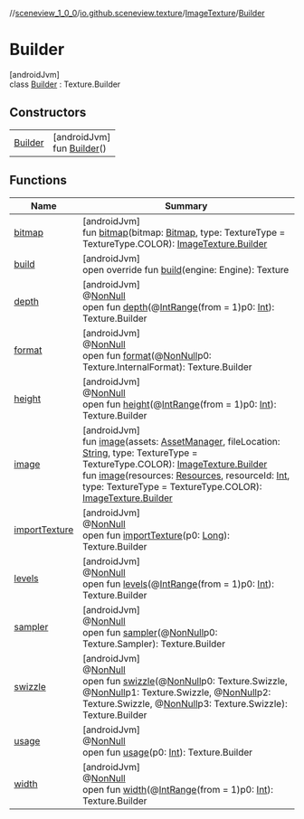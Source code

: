 //[sceneview_1_0_0](../../../../index.md)/[io.github.sceneview.texture](../../index.md)/[ImageTexture](../index.md)/[Builder](index.md)

# Builder

[androidJvm]\
class [Builder](index.md) : Texture.Builder

## Constructors

| | |
|---|---|
| [Builder](-builder.md) | [androidJvm]<br>fun [Builder](-builder.md)() |

## Functions

| Name | Summary |
|---|---|
| [bitmap](bitmap.md) | [androidJvm]<br>fun [bitmap](bitmap.md)(bitmap: [Bitmap](https://developer.android.com/reference/kotlin/android/graphics/Bitmap.html), type: TextureType = TextureType.COLOR): [ImageTexture.Builder](index.md) |
| [build](build.md) | [androidJvm]<br>open override fun [build](build.md)(engine: Engine): Texture |
| [depth](../../-view-texture/-builder/index.md#1313264849%2FFunctions%2F-602047187) | [androidJvm]<br>@[NonNull](https://developer.android.com/reference/kotlin/androidx/annotation/NonNull.html)<br>open fun [depth](../../-view-texture/-builder/index.md#1313264849%2FFunctions%2F-602047187)(@[IntRange](https://developer.android.com/reference/kotlin/androidx/annotation/IntRange.html)(from = 1)p0: [Int](https://kotlinlang.org/api/latest/jvm/stdlib/kotlin/-int/index.html)): Texture.Builder |
| [format](../../-view-texture/-builder/index.md#1571567029%2FFunctions%2F-602047187) | [androidJvm]<br>@[NonNull](https://developer.android.com/reference/kotlin/androidx/annotation/NonNull.html)<br>open fun [format](../../-view-texture/-builder/index.md#1571567029%2FFunctions%2F-602047187)(@[NonNull](https://developer.android.com/reference/kotlin/androidx/annotation/NonNull.html)p0: Texture.InternalFormat): Texture.Builder |
| [height](../../-view-texture/-builder/index.md#-1567470501%2FFunctions%2F-602047187) | [androidJvm]<br>@[NonNull](https://developer.android.com/reference/kotlin/androidx/annotation/NonNull.html)<br>open fun [height](../../-view-texture/-builder/index.md#-1567470501%2FFunctions%2F-602047187)(@[IntRange](https://developer.android.com/reference/kotlin/androidx/annotation/IntRange.html)(from = 1)p0: [Int](https://kotlinlang.org/api/latest/jvm/stdlib/kotlin/-int/index.html)): Texture.Builder |
| [image](image.md) | [androidJvm]<br>fun [image](image.md)(assets: [AssetManager](https://developer.android.com/reference/kotlin/android/content/res/AssetManager.html), fileLocation: [String](https://kotlinlang.org/api/latest/jvm/stdlib/kotlin/-string/index.html), type: TextureType = TextureType.COLOR): [ImageTexture.Builder](index.md)<br>fun [image](image.md)(resources: [Resources](https://developer.android.com/reference/kotlin/android/content/res/Resources.html), resourceId: [Int](https://kotlinlang.org/api/latest/jvm/stdlib/kotlin/-int/index.html), type: TextureType = TextureType.COLOR): [ImageTexture.Builder](index.md) |
| [importTexture](../../-view-texture/-builder/index.md#-379671335%2FFunctions%2F-602047187) | [androidJvm]<br>@[NonNull](https://developer.android.com/reference/kotlin/androidx/annotation/NonNull.html)<br>open fun [importTexture](../../-view-texture/-builder/index.md#-379671335%2FFunctions%2F-602047187)(p0: [Long](https://kotlinlang.org/api/latest/jvm/stdlib/kotlin/-long/index.html)): Texture.Builder |
| [levels](../../-view-texture/-builder/index.md#567960339%2FFunctions%2F-602047187) | [androidJvm]<br>@[NonNull](https://developer.android.com/reference/kotlin/androidx/annotation/NonNull.html)<br>open fun [levels](../../-view-texture/-builder/index.md#567960339%2FFunctions%2F-602047187)(@[IntRange](https://developer.android.com/reference/kotlin/androidx/annotation/IntRange.html)(from = 1)p0: [Int](https://kotlinlang.org/api/latest/jvm/stdlib/kotlin/-int/index.html)): Texture.Builder |
| [sampler](../../-view-texture/-builder/index.md#1641360720%2FFunctions%2F-602047187) | [androidJvm]<br>@[NonNull](https://developer.android.com/reference/kotlin/androidx/annotation/NonNull.html)<br>open fun [sampler](../../-view-texture/-builder/index.md#1641360720%2FFunctions%2F-602047187)(@[NonNull](https://developer.android.com/reference/kotlin/androidx/annotation/NonNull.html)p0: Texture.Sampler): Texture.Builder |
| [swizzle](../../-view-texture/-builder/index.md#-558095253%2FFunctions%2F-602047187) | [androidJvm]<br>@[NonNull](https://developer.android.com/reference/kotlin/androidx/annotation/NonNull.html)<br>open fun [swizzle](../../-view-texture/-builder/index.md#-558095253%2FFunctions%2F-602047187)(@[NonNull](https://developer.android.com/reference/kotlin/androidx/annotation/NonNull.html)p0: Texture.Swizzle, @[NonNull](https://developer.android.com/reference/kotlin/androidx/annotation/NonNull.html)p1: Texture.Swizzle, @[NonNull](https://developer.android.com/reference/kotlin/androidx/annotation/NonNull.html)p2: Texture.Swizzle, @[NonNull](https://developer.android.com/reference/kotlin/androidx/annotation/NonNull.html)p3: Texture.Swizzle): Texture.Builder |
| [usage](../../-view-texture/-builder/index.md#87475507%2FFunctions%2F-602047187) | [androidJvm]<br>@[NonNull](https://developer.android.com/reference/kotlin/androidx/annotation/NonNull.html)<br>open fun [usage](../../-view-texture/-builder/index.md#87475507%2FFunctions%2F-602047187)(p0: [Int](https://kotlinlang.org/api/latest/jvm/stdlib/kotlin/-int/index.html)): Texture.Builder |
| [width](../../-view-texture/-builder/index.md#1503935214%2FFunctions%2F-602047187) | [androidJvm]<br>@[NonNull](https://developer.android.com/reference/kotlin/androidx/annotation/NonNull.html)<br>open fun [width](../../-view-texture/-builder/index.md#1503935214%2FFunctions%2F-602047187)(@[IntRange](https://developer.android.com/reference/kotlin/androidx/annotation/IntRange.html)(from = 1)p0: [Int](https://kotlinlang.org/api/latest/jvm/stdlib/kotlin/-int/index.html)): Texture.Builder |
